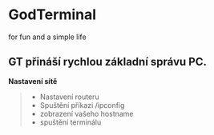 # GodTerminal
for fun and a simple life

## GT přináší rychlou základní správu PC.

**Nastavení sítě**
> - Nastavení routeru
>  - Spuštění příkazi /ipconfig
>  - zobrazení vašeho hostname
>  - spuštění terminálu
